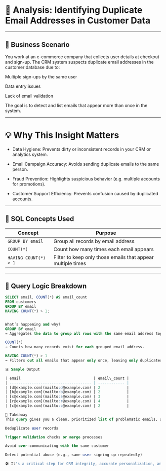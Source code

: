 # 🎯 Analysis: Identifying Duplicate Email Addresses in Customer Data

---

## 🧠 Business Scenario
You work at an e-commerce company that collects user details at checkout and sign-up.
The CRM system suspects duplicate email addresses in the customer database due to:

Multiple sign-ups by the same user

Data entry issues

Lack of email validation

The goal is to detect and list emails that appear more than once in the system.

---

# 💡 Why This Insight Matters

- Data Hygiene: Prevents dirty or inconsistent records in your CRM or analytics system.

- Email Campaign Accuracy: Avoids sending duplicate emails to the same person.

- Fraud Prevention: Highlights suspicious behavior (e.g. multiple accounts for promotions).

- Customer Support Efficiency: Prevents confusion caused by duplicated accounts.

---

## 🧰 SQL Concepts Used

| Concept               | Purpose                                                     |
| --------------------- | ----------------------------------------------------------- |
| `GROUP BY email`      | Group all records by email address                          |
| `COUNT(*)`            | Count how many times each email appears                     |
| `HAVING COUNT(*) > 1` | Filter to keep only those emails that appear multiple times |

---

## 🧪 Query Logic Breakdown

```sql
SELECT email, COUNT(*) AS email_count
FROM customers
GROUP BY email
HAVING COUNT(*) > 1;


What’s happening and why?
GROUP BY email
→ Aggregates the data to group all rows with the same email address together.

COUNT(*)
→ Counts how many records exist for each grouped email address.

HAVING COUNT(*) > 1
→ Filters out all emails that appear only once, leaving only duplicates in the result.

📊 Sample Output

| email                                 | email\_count |
| ------------------------------------- | ------------ |
| [d@example.com](mailto:d@example.com) | 2            |
| [b@example.com](mailto:b@example.com) | 2            |
| [s@example.com](mailto:s@example.com) | 3            |
| [r@example.com](mailto:r@example.com) | 4            |
| [c@example.com](mailto:c@example.com) | 2            |

🔑 Takeaway
This query gives you a clean, prioritized list of problematic emails, so your team can:

Deduplicate user records

Trigger validation checks or merge processes

Avoid over-communicating with the same customer

Detect potential abuse (e.g., same user signing up repeatedly)

🛠 It's a critical step for CRM integrity, accurate personalization, and efficient marketing execution.
